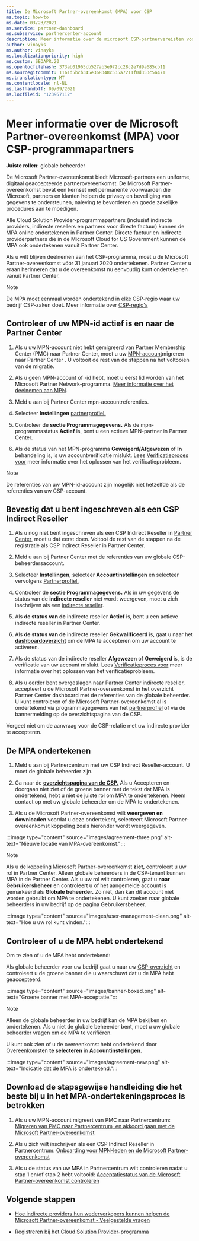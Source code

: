 ```yaml
---
title: De Microsoft Partner-overeenkomst (MPA) voor CSP
ms.topic: how-to
ms.date: 03/23/2021
ms.service: partner-dashboard
ms.subservice: partnercenter-account
description: Meer informatie over de microsoft CSP-partnervereisten voor het ondertekenen en controleren van deze geïntegreerde, digitaal geaccepteerde Microsoft Partner-overeenkomst (MPA).
author: vinayks
ms.author: vinayks
ms.localizationpriority: high
ms.custom: SEOAPR.20
ms.openlocfilehash: 373ab01965cb527ab5e972cc28c2e7d9a685cb11
ms.sourcegitcommit: 1161d5bcb345e368348c535a7211f0d353c5a471
ms.translationtype: MT
ms.contentlocale: nl-NL
ms.lasthandoff: 09/09/2021
ms.locfileid: "123957112"
---
```

# <a name="learn-about-the-microsoft-partner-agreement-mpa-for-csp-program-partners"></a>Meer informatie over de Microsoft Partner-overeenkomst (MPA) voor CSP-programmapartners

**Juiste rollen:** globale beheerder

De Microsoft Partner-overeenkomst biedt Microsoft-partners een uniforme, digitaal geaccepteerde partnerovereenkomst. De Microsoft Partner-overeenkomst bevat een kernset met permanente voorwaarden die Microsoft, partners en klanten helpen de privacy en beveiliging van gegevens te ondersteunen, naleving te bevorderen en goede zakelijke procedures aan te moedigen.

Alle Cloud Solution Provider-programmapartners (inclusief indirecte providers, indirecte resellers en partners voor directe factuur) kunnen de MPA online ondertekenen in Partner Center. Directe factuur en indirecte providerpartners die in de Microsoft Cloud for US Government kunnen de MPA ook ondertekenen vanuit Partner Center.

Als u wilt blijven deelnemen aan het CSP-programma, moet u de Microsoft Partner-overeenkomst vóór 31 januari 2020 ondertekenen. Partner Center u eraan herinneren dat u de overeenkomst nu eenvoudig kunt ondertekenen vanuit Partner Center.

>[!NOTE]
>De MPA moet eenmaal worden ondertekend in elke CSP-regio waar uw bedrijf CSP-zaken doet. Meer informatie over [CSP-regio's](regional-authorization-overview.md) 

## <a name="verify-your-mpn-id-is-active-and-migrated-to-partner-center"></a>Controleer of uw MPN-id actief is en naar de Partner Center

1. Als u uw MPN-account niet hebt gemigreerd van Partner Membership Center (PMC) naar Partner Center, moet u uw [MPN-account](./partner-membership-center-retirement-faq.md)migreren naar Partner Center . U voltooit de rest van de stappen na het voltooien van de migratie. 

1. Als u geen MPN-account of -id hebt, moet u eerst lid worden van het Microsoft Partner Network-programma. [Meer informatie over het deelnemen aan MPN](mpn-create-a-partner-center-account.md).

1. Meld u aan bij Partner Center mpn-accountreferenties.
 
1. Selecteer **Instellingen** [partnerprofiel.](https://partner.microsoft.com/pcv/accountsettings/connectedpartnerprofile)

1. Controleer de **sectie Programmagegevens.** Als de mpn-programmastatus **Actief** is, bent u een actieve MPN-partner in Partner Center.
 
1. Als de status van het MPN-programma **Geweigerd/Afgewezen** of **In** behandeling is, is uw accountverificatie mislukt. Lees [Verificatieproces voor](verification-responses.md) meer informatie over het oplossen van het verificatieprobleem.



>[!NOTE]
>De referenties van uw MPN-id-account zijn mogelijk niet hetzelfde als de referenties van uw CSP-account.

## <a name="confirm-you-are-enrolled-as-a-csp-indirect-reseller"></a>Bevestig dat u bent ingeschreven als een CSP Indirect Reseller

1. Als u nog niet bent ingeschreven als een CSP Indirect Reseller in [Partner Center,](indirect-reseller-tasks-in-partner-center.md) moet u dat eerst doen. Voltooi de rest van de stappen na de registratie als CSP Indirect Reseller in Partner Center.

1. Meld u aan bij Partner Center met de referenties van uw globale CSP-beheerdersaccount.

1. Selecteer **Instellingen**, selecteer **Accountinstellingen** en selecteer vervolgens [Partnerprofiel.](https://partner.microsoft.com/pcv/accountsettings/partnerprofile)

1. Controleer de **sectie Programmagegevens.** Als in uw gegevens de status van de **indirecte reseller** niet wordt weergeven, moet u zich inschrijven als een [indirecte reseller](indirect-reseller-tasks-in-partner-center.md).

1. Als  **de status van de** indirecte reseller **Actief** is, bent u een actieve indirecte reseller in Partner Center.
 
4. Als  **de status van de** indirecte reseller **Gekwalificeerd** is, gaat u naar het [**dashboardoverzicht**](https://partner.microsoft.com/pcv/dashboard/overview) om de MPA te accepteren om uw account te activeren.
 
1. Als de status van de indirecte reseller **Afgewezen** of **Geweigerd** is, is de verificatie van uw account mislukt. Lees [Verificatieproces voor](verification-responses.md) meer informatie over het oplossen van het verificatieprobleem.

1. Als u eerder bent overgeslagen naar Partner Center indirecte reseller, accepteert u de Microsoft Partner-overeenkomst in het overzicht Partner Center dashboard met de referenties van de globale beheerder. U kunt controleren of de Microsoft Partner-overeenkomst al is ondertekend via programmagegevens van het [partnerprofiel](https://partner.microsoft.com/pcv/accountsettings/partnerprofile)  of via de bannermelding op de overzichtspagina van de CSP.

Vergeet niet om de aanvraag voor de CSP-relatie met uw indirecte provider te accepteren.

## <a name="sign-the-mpa"></a>De MPA ondertekenen

1. Meld u aan bij Partnercentrum met uw CSP Indirect Reseller-account. U moet de globale beheerder zijn.
1. Ga naar de **[overzichtspagina van de CSP.](https://partner.microsoft.com/pcv/dashboard/overview)**  Als u Accepteren en  doorgaan niet ziet of de groene banner met de tekst dat MPA is ondertekend, hebt u niet de juiste rol om MPA te ondertekenen. Neem contact op met uw globale beheerder om de MPA te ondertekenen.

1. Als u de Microsoft Partner-overeenkomst wilt **weergeven en downloaden** voordat u deze ondertekent, selecteert Microsoft Partner-overeenkomst koppeling zoals hieronder wordt weergegeven.

:::image type="content" source="images/agreement-three.png" alt-text="Nieuwe locatie van MPA-overeenkomst.":::

>[!NOTE]
>Als u de koppeling Microsoft Partner-overeenkomst **ziet,** controleert u uw rol in Partner Center. Alleen globale beheerders in de CSP-tenant kunnen MPA in de Partner Center. Als u uw rol wilt controleren, gaat u **naar Gebruikersbeheer** en controleert u of het aangemelde account is gemarkeerd als **Globale beheerder.** Zo niet, dan kan dit account niet worden gebruikt om MPA te ondertekenen. U kunt zoeken naar globale beheerders in uw bedrijf op de pagina Gebruikersbeheer.

:::image type="content" source="images/user-management-clean.png" alt-text="Hoe u uw rol kunt vinden.":::

## <a name="verify-that-you-have-signed-the-mpa"></a>Controleer of u de MPA hebt ondertekend

Om te zien of u de MPA hebt ondertekend:

 Als globale beheerder voor uw bedrijf gaat u naar uw [CSP-overzicht](https://partner.microsoft.com/pcv/dashboard/overview) en controleert u de groene banner die u waarschuwt dat u de MPA hebt geaccepteerd.

 
:::image type="content" source="images/banner-boxed.png" alt-text="Groene banner met MPA-acceptatie.":::

>[!NOTE]
>Alleen de globale beheerder in uw bedrijf kan de MPA bekijken en ondertekenen. Als u niet de globale beheerder bent, moet u uw globale beheerder vragen om de MPA te verifiëren.

U kunt ook zien of u de overeenkomst hebt ondertekend door Overeenkomsten **te selecteren** in **Accountinstellingen.**

:::image type="content" source="images/agreement-new.png" alt-text="Indicatie dat de MPA is ondertekend.":::


## <a name="download-the-step-by-step-guide-thats-right-for-where-you-are-in-the-mpa-signing-process"></a>Download de stapsgewijse handleiding die het beste bij u in het MPA-ondertekeningsproces is betrokken

1. Als u uw MPN-account migreert van PMC naar Partnercentrum: [Migreren van PMC naar Partnercentrum, en akkoord gaan met de Microsoft Partner-overeenkomst](https://assetsprod.microsoft.com/mpn/migrate-pmc-pc-mpa-guide.pptx)

2. Als u zich wilt inschrijven als een CSP Indirect Reseller in Partnercentrum: [Onboarding voor MPN-leden en de Microsoft Partner-overeenkomst](https://assetsprod.microsoft.com/mpn/onboard-pc-csp-mpn-mpa-guide.pptx)

3. Als u de status van uw MPA in Partnercentrum wilt controleren nadat u stap 1 en/of stap 2 hebt voltooid: [Acceptatiestatus van de Microsoft Partner-overeenkomst controleren](https://assetsprod.microsoft.com/mpn/verify-mpa-acceptance-status.pptx)
 
## <a name="next-steps"></a>Volgende stappen

- [Hoe indirecte providers hun wederverkopers kunnen helpen de Microsoft Partner-overeenkomst - Veelgestelde vragen](mpa-indirect-provider-faq.yml)

- [Registreren bij het Cloud Solution Provider-programma](indirect-reseller-tasks-in-partner-center.md)